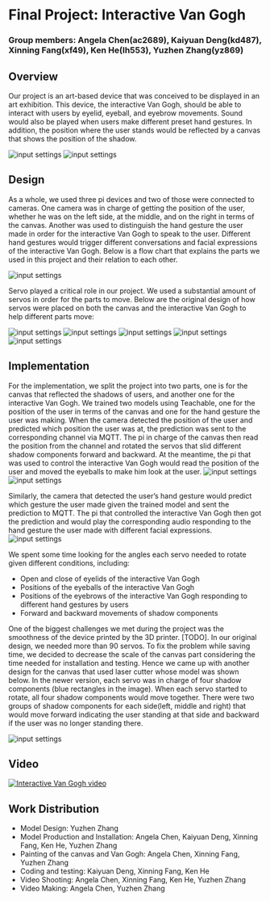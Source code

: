 # Final Project: Interactive Van Gogh

### Group members: Angela Chen(ac2689), Kaiyuan Deng(kd487), Xinning Fang(xf49), Ken He(lh553), Yuzhen Zhang(yz869)

## Overview
Our project is an art-based device that was conceived to be displayed in an art exhibition. This device, the interactive 
Van Gogh, should be able to interact with users by eyelid, eyeball, and eyebrow movements. Sound would also be played when 
users make different preset hand gestures. In addition, the position where the user stands would be reflected by a canvas 
that shows the position of the shadow.

![input settings](Pics/Drawing.jpg?raw=true)
![input settings](Pics/Drawing2.jpg?raw=true)


## Design
As a whole, we used three pi devices and two of those were connected to cameras. One camera was in charge of getting the 
position of the user, whether he was on the left side, at the middle, and on the right in terms of the canvas. Another 
was used to distinguish the hand gesture the user made in order for the interactive Van Gogh to speak to the user. 
Different hand gestures would trigger different conversations and facial expressions of the interactive Van Gogh. 
Below is a flow chart that explains the parts we used in this project and their relation to each other.

![input settings](Pics/Drawing8.jpg?raw=true)


Servo played a critical role in our project. We used a substantial amount of servos in order for the parts to move. Below 
are the original design of how servos were placed on both the canvas and the interactive Van Gogh to help different parts move:

![input settings](Pics/Drawing3.jpg?raw=true)
![input settings](Pics/Drawing4.jpg?raw=true)
![input settings](Pics/OriginalDesign.JPG?raw=true)
![input settings](Pics/Drawing6.jpg?raw=true)
![input settings](Pics/Drawing7.jpg?raw=true)

## Implementation
For the implementation, we split the project into two parts, one is for the canvas that reflected the shadows of users, 
and another one for the interactive Van Gogh. We trained two models using Teachable, one for the position of the user in
terms of the canvas and one for the hand gesture the user was making. When the camera detected the position of the user 
and predicted which position the user was at, the prediction was sent to the corresponding channel via MQTT. The pi in 
charge of the canvas then read the position from the channel and rotated the servos that slid different shadow components 
forward and backward. At the meantime, the pi that was used to control the interactive Van Gogh would read the position 
of the user and moved the eyeballs to make him look at the user. 
![input settings](Pics/Interaction_Portrait.png?raw=true) 
![input settings](Pics/Interaction_Canvas.png?raw=true)


Similarly, the camera that detected the user’s hand 
gesture would predict which gesture the user made given the trained model and sent the prediction to MQTT. The pi that 
controlled the interactive Van Gogh then got the prediction and would play the corresponding audio responding to the hand 
gesture the user made with different facial expressions.
![input settings](Pics/GestureRecognition.png?raw=true)


We spent some time looking for the angles each servo needed to rotate given different conditions, including:
- Open and close of eyelids of the interactive Van Gogh
- Positions of the eyeballs of the interactive Van Gogh
- Positions of the eyebrows of the interactive Van Gogh responding to different hand gestures by users
- Forward and backward movements of shadow components 

One of the biggest challenges we met during the project was the smoothness of the device printed by the 3D printer. 
[TODO]. In our original design, we needed more than 90 servos. To fix the problem while saving time, we decided to decrease 
the scale of the canvas part considering the time needed for installation and testing. Hence we came up with another design 
for the canvas that used laser cutter whose model was shown below. In the newer version, each servo was in charge of four 
shadow components (blue rectangles in the image). When each servo started to rotate, all four shadow components would move
together. There were two groups of shadow components for each side(left, middle and right) that would move forward indicating 
the user standing at that side and backward if the user was no longer standing there. 

![input settings](Pics/Drawing5.jpg?raw=true)

## Video
[![Interactive Van Gogh video](Pics/VideoPic.png?raw=true)](https://youtu.be/EN9Ri0R0MEw)


## Work Distribution
- Model Design: Yuzhen Zhang
- Model Production and Installation: Angela Chen, Kaiyuan Deng, Xinning Fang, Ken He, Yuzhen Zhang
- Painting of the canvas and Van Gogh: Angela Chen, Xinning Fang, Yuzhen Zhang
- Coding and testing: Kaiyuan Deng, Xinning Fang, Ken He
- Video Shooting: Angela Chen, Xinning Fang, Ken He, Yuzhen Zhang
- Video Making: Angela Chen, Yuzhen Zhang



